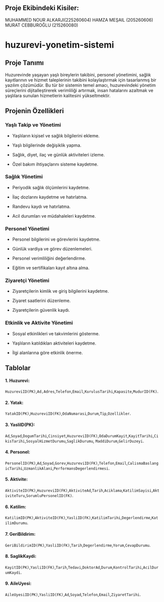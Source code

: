 ## Proje Ekibindeki Kisiler:

MUHAMMED NOUR ALKARJI(225260604)
HAMZA MEŞAIL (205260606)
MURAT CEBBUROĞLU (215260080)
# huzurevi-yonetim-sistemi

## Proje Tanımı

Huzurevinde yaşayan yaşlı bireylerin takibini, personel yönetimini, sağlık kayıtlarının ve hizmet taleplerinin takibini kolaylaştırmak için tasarlanmış bir yazılım çözümüdür. Bu tür bir sistemin temel amacı, huzurevindeki yönetim süreçlerini dijitalleştirerek verimliliği artırmak, insan hatalarını azaltmak ve yaşlılara sunulan hizmetlerin kalitesini yükseltmektir.

## Projenin Özellikleri

### Yaşlı Takip ve Yönetimi

* Yaşlıların kişisel ve sağlık bilgilerini ekleme.                                                           

* Yaşlı bilgilerinde değişiklik yapma.                                                           

* Sağlık, diyet, ilaç ve günlük aktiviteleri izleme.                                                           

* Özel bakım ihtiyaçlarını sisteme kaydetme.                                                           

### Sağlık Yönetimi

* Periyodik sağlık ölçümlerini kaydetme.

* İlaç dozlarını kaydetme ve hatırlatma.

* Randevu kaydı ve hatırlatma.

* Acil durumları ve müdahaleleri kaydetme.

### Personel Yönetimi

* Personel bilgilerini ve görevlerini kaydetme.

* Günlük vardiya ve görev düzenlemeleri.

* Personel verimliliğini değerlendirme.

* Eğitim ve sertifikaları kayıt altına alma.

### Ziyaretçi Yönetimi

* Ziyaretçilerin kimlik ve giriş bilgilerini kaydetme.

* Ziyaret saatlerini düzenleme.

* Ziyaretçilerin güvenlik kaydı.

### Etkinlik ve Aktivite Yönetimi

* Sosyal etkinlikleri ve takvimlerini gösterme.

* Yaşlıların katıldıkları aktiviteleri kaydetme.

* İlgi alanlarına göre etkinlik önerme.

## Tablolar

<h4>1. Huzurevi:</h4>
<code>HuzureviID(PK)</code>,<code>Ad,Adres</code>,<code>Telefon</code>,<code>Email</code>,<code>KurulusTarihi</code>,<code>Kapasite</code>,<code>MudurID(FK)</code>.
<h4>2. Yatak:</h4>
<code>YatakID(PK)</code>,<code>HuzureviID(FK)</code>,<code>OdaNumarasi</code>,<code>Durum</code>,<code>Tip</code>,<code>Ozellikler</code>.
<h4>3. YasliID(PK):</h4>
<code>Ad</code>,<code>Soyad</code>,<code>DogumTarihi</code>,<code>Cinsiyet</code>,<code>HuzureviID(FK)</code>,<code>OdaDurumKayit</code>,<code>KayitTarihi</code>,<code>CikisTarihi</code>,<code>SosyalHizmetDurumu</code>,<code>SaglikDurumu</code>, <code>MaddiDurum</code>,<code>GelirDuzeyi</code>.
<h4>4. Personel:</h4>
<code>PersonelID(PK)</code>,<code>Ad</code>,<code>Soyad</code>,<code>Gorev</code>,<code>HuzureviID(FK)</code>,<code>Telefon</code>,<code>Email</code>,<code>CalismaBaslangicTarihi</code>,<code>UzmanlikAlani</code>,<code>PerformansDegerlendirmesi</code>.
<h4>5. Aktivite:</h4>
<code>AktiviteID(PK)</code>,<code>HuzureviID(FK)</code>,<code>AktiviteAd</code>,<code>Tarih</code>,<code>Aciklama</code>,<code>KatilimSayisi</code>,<code>AktiviteTuru</code>,<code>SorumluPersonelID(FK)</code>.
<h4>6. Katilim:</h4>
<code>KatilimID(PK)</code>,<code>AktiviteID(FK)</code>,<code>YasliID(FK)</code>,<code>KatilimTarihi</code>,<code>Degerlendirme</code>,<code>KatilimDurumu</code>.
<h4>7. GeriBildirim:</h4>
<code>GeriBildirimID(PK)</code>,<code>YasliID(FK)</code>,<code>Tarih</code>,<code>Degerlendirme</code>,<code>Yorum</code>,<code>CevapDurumu</code>.
<h4>8. SaglikKaydi:</h4>
<code>KayitID(PK)</code>,<code>YasliID(FK)</code>,<code>Tarih</code>,<code>Tedavi</code>,<code>DoktorAd</code>,<code>Durum</code>,<code>KontrolTarihi</code>,<code>AcilDurumKaydi</code>.
<h4>9. AileUyesi:</h4>
<code>AileUyesiID(PK)</code>,<code>YasliID(FK)</code>,<code>Ad</code>,<code>Soyad</code>,<code>Telefon</code>,<code>Email</code>,<code>ZiyaretTarihi</code>.
